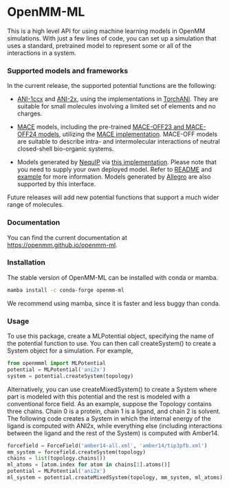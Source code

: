 # OpenMM-ML

This is a high level API for using machine learning models in OpenMM simulations.  With just a few lines of code, you
can set up a simulation that uses a standard, pretrained model to represent some or all of the interactions in a system.

### Supported models and frameworks

In the current release, the supported potential functions are the following:

- [ANI-1ccx](https://www.nature.com/articles/s41467-019-10827-4) and [ANI-2x](https://pubs.acs.org/doi/full/10.1021/acs.jctc.0c00121), using the implementations in [TorchANI](https://github.com/aiqm/torchani). They are suitable for small molecules involving a limited set of elements and no charges.

- [MACE](https://arxiv.org/abs/2206.07697) models, including the pre-trained [MACE-OFF23 and MACE-OFF24 models](https://pubs.acs.org/doi/10.1021/jacs.4c07099), utilizing the [MACE implementation](https://github.com/ACEsuit/mace). MACE-OFF models are suitable to describe intra- and intermolecular interactions of neutral closed-shell bio-organic systems.

- Models generated by [NequIP](https://www.nature.com/articles/s41467-022-29939-5) via [this implementation](https://github.com/mir-group/nequip). Please note that you need to supply your own deployed model. Refer to [README](/examples/nequip/README.md) and [example](/examples/nequip) for more information. Models generated by [Allegro](https://github.com/mir-group/allegro) are also supported by this interface.

Future releases will add new potential functions that support a much wider range of molecules.

### Documentation 

You can find the current documentation at https://openmm.github.io/openmm-ml.

### Installation

The stable version of OpenMM-ML can be installed with conda or mamba.

```bash
mamba install -c conda-forge openmm-ml
```

We recommend using mamba, since it is faster and less buggy than conda.

### Usage

To use this package, create a MLPotential object, specifying the name of the potential function to use.  You can then
call createSystem() to create a System object  for a simulation.  For example,

```python
from openmmml import MLPotential
potential = MLPotential('ani2x')
system = potential.createSystem(topology)
```

Alternatively, you can use createMixedSystem() to create a System where part is modeled with this potential and the rest
is modeled with a conventional force field.  As an example, suppose the Topology contains three chains.  Chain 0 is a
protein, chain 1 is a ligand, and chain 2 is solvent.  The following code creates a System in which the internal energy
of the ligand is computed with ANI2x, while everything else (including interactions between the ligand and the rest of
the System) is computed with Amber14.

```python
forcefield = ForceField('amber14-all.xml', 'amber14/tip3pfb.xml')
mm_system = forcefield.createSystem(topology)
chains = list(topology.chains())
ml_atoms = [atom.index for atom in chains[1].atoms()]
potential = MLPotential('ani2x')
ml_system = potential.createMixedSystem(topology, mm_system, ml_atoms)
```

